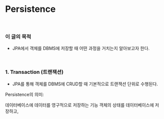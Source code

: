 # Persistence
<br/>

### 이 글의 목적
- JPA에서 객체를 DBMS에 저장할 때 어떤 과정을 거치는지 알아보고자 한다.
<br/>

### 1. Transaction (트랜잭션)
- JPA를 통해 객체를 DBMS에 CRUD할 때 기본적으로 트랜잭션 단위로 수행된다.


Persistence의 의미:

데이터베이스에 데이터를 영구적으로 저장하는 기능
객체의 상태를 데이터베이스에 저장하고,
